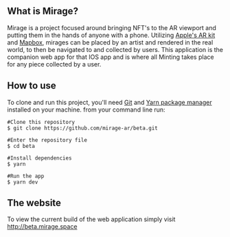 

## What is Mirage?

Mirage is a project focused around bringing NFT's to the AR viewport and putting them in the hands of anyone with a phone. Utilizing [Apple's AR kit](https://developer.apple.com/augmented-reality/) and [Mapbox](https://www.mapbox.com/), mirages can be placed by an artist and rendered in the real world, to then be navigated to and collected by users. This application is the companion web app for that IOS app and is where all Minting takes place for any piece collected by a user.



## How to use

To clone and run this project, you'll need [Git](https://git-scm.com/) and [Yarn package manager](https://yarnpkg.com/) installed on your machine. from your command line run:

```
#Clone this repository
$ git clone https://github.com/mirage-ar/beta.git

#Enter the repository file
$ cd beta

#Install dependencies
$ yarn

#Run the app
$ yarn dev
```



## The website

To view the current build of the web application simply visit http://beta.mirage.space
